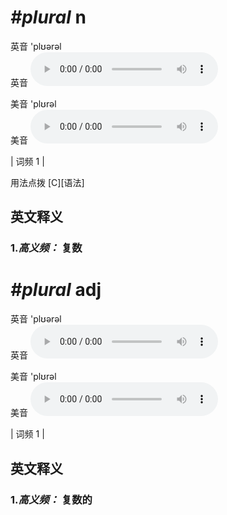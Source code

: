 # ***\#plural*** n
英音 'plʊərəl  
英音
<audio src="./media/plural-B.aac" controls="controls"></audio>

美音 'plʊrəl  
美音
<audio src="./media/plural.aac" controls="controls"></audio>



| 词频 1 |  

用法点拨  [C][语法] 

英文释义
---
### 1.*高义频：* **复数**  


# ***\#plural*** adj
英音 'plʊərəl  
英音
<audio src="./media/plural-B.aac" controls="controls"></audio>

美音 'plʊrəl  
美音
<audio src="./media/plural.aac" controls="controls"></audio>



| 词频 1 |  

英文释义
---
### 1.*高义频：* **复数的**  


